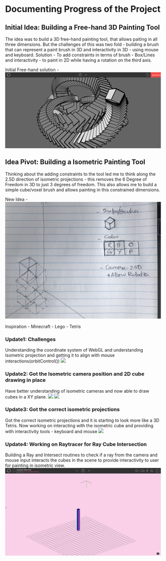 # Documenting Progress of the Project

## Initial Idea: Building a Free-hand 3D Painting Tool
The idea was to build a 3D free-hand painting tool, that allows paiting in all three dimensions. But the challenges of this was two fold - building a brush that can represent a paint brush in 3D and interactivity in 3D - using mouse and keyboard.
Solution - To add constraints in terms of brush - Box/Lines and interactivity - to paint in 2D while having a rotation on the third axis.

Initial Free-hand solution - 
<img src="./screenshots/3D_boxSketch.PNG">

## Idea Pivot: Building a Isometric Painting Tool
Thinking about the adding constraints to the tool led me to think along the 2.5D direction of isometric projections - this removes the 6 Degree of Freedom in 3D to just 3 degrees of freedom. This also allows me to build a simple cube/voxel brush and allows painting in this constrained dimensions.

New Idea -
<img src="./progress/idea_sketch_isometric.jpg">

Inspiration - Minecraft - Lego - Tetris

### Update1: Challenges
Understanding the coordinate system of WebGL and understanding Isometric projection and getting it to align with mouse interactions(orbitControl())
<img src="./progress/Isometric Paint Tool - OpenProcessing — Mozilla Firefox 05-03-2021 12_08_54 PM.png">

### Update2: Got the Isometric camera position and 2D cube drawing in place
Have better understanding of isometric cameras and now able to draw cubes in a XY plane.
<img src="./progress/Isometric Paint Tool - OpenProcessing — Mozilla Firefox 05-03-2021 06_02_29 PM.png" width=49%> <img src="./progress/Isometric Paint Tool - OpenProcessing — Mozilla Firefox 05-03-2021 08_34_08 PM.png" width=49%>

### Update3: Got the correct isometric projections
Got the correct isometric projections and it is starting to look more like a 3D Tetris. Now working on interacting with the isometric cube and providing with interactivity tools - keyboard and mouse
<img src="./progress/Isometric Paint Tool - OpenProcessing — Mozilla Firefox 06-03-2021 09_36_07 PM.png">


### Update4: Working on Raytracer for Ray Cube Intersection
Building a Ray and Intersect routines to check if a ray from the camera and mouse input interacts the cubes in the scene to provide interactivity to user for painting in isometric view.
<img src="./progress/Isometric-Paint-Tool-OpenProcess.gif">
